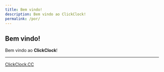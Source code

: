 ```yaml
---
title: Bem vindo!
description: Bem vindo ao ClickClock!
permalink: /por/
---
```


## Bem vindo!

Bem vindo ao **ClickClock**!

---

[ClickClock.CC](https://ww.clickclock.cc/)
